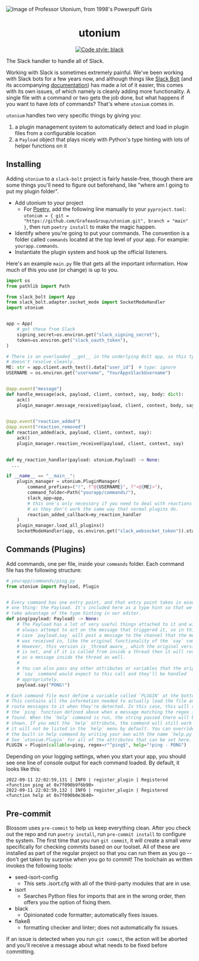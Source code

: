 ![Image of Professor Utonium, from 1998's Powerpuff Girls](https://i.imgur.com/1VsbPXJ.png)

<h1 align="center">utonium</h1>

<p align="center">
<a href="https://github.com/psf/black"><img alt="Code style: black" src="https://img.shields.io/badge/code%20style-black-000000.svg"></a>
</p>

The Slack handler to handle all of Slack.

Working with Slack is sometimes extremely painful. We've been working with Slack bots for a few years now, and although things like [Slack Bolt](https://github.com/SlackAPI/bolt-python) (and its accompanying [documentation](https://slack.dev/bolt-python/concepts)) has made a lot of it easier, this comes with its own issues, of which namely is cleanly adding more functionality. A single file with a command or two gets the job done, but what happens if you want to have _lots_ of commands? That's where `utonium` comes in.

`utonium` handles two very specific things by giving you:

1. a plugin management system to automatically detect and load in plugin files from a configurable location
2. a `Payload` object that plays nicely with Python's type hinting with lots of helper functions on it

## Installing

Adding `utonium` to a `slack-bolt` project is fairly hassle-free, though there are some things you'll need to figure out beforehand, like "where am I going to put my plugin folder".

- Add utonium to your project
  - For [Poetry](https://python-poetry.org/), add the following line manually to your `pyproject.toml`: `utonium = { git = "https://github.com/GrafeasGroup/utonium.git", branch = "main" }`, then run `poetry install` to make the magic happen.
- Identify where you're going to put your commands. The convention is a folder called `commands` located at the top level of your app. For example: `yourapp.commands`.
- Instantiate the plugin system and hook up the official listeners.

Here's an example `main.py` file that gets all the important information. How much of this you use (or change) is up to you.

```python
import os
from pathlib import Path

from slack_bolt import App
from slack_bolt.adapter.socket_mode import SocketModeHandler
import utonium


app = App(
    # get these from Slack
    signing_secret=os.environ.get("slack_signing_secret"),
    token=os.environ.get("slack_oauth_token"),
)

# There is an overloaded __get__ in the underlying Bolt app, so this type
# doesn't resolve cleanly.
ME: str = app.client.auth_test().data["user_id"]  # type: ignore
USERNAME = os.environ.get("username", "YourAppsSlackUsername")


@app.event("message")
def handle_message(ack, payload, client, context, say, body: dict):
    ack()
    plugin_manager.message_received(payload, client, context, body, say)

    
@app.event("reaction_added")
@app.event("reaction_removed")
def reaction_added(ack, payload, client, context, say):
    ack()
    plugin_manager.reaction_received(payload, client, context, say)

    
def my_reaction_handler(payload: utonium.Payload) -> None:
  ...

if __name__ == "__main__":
    plugin_manager = utonium.PluginManager(
        command_prefixes=("!", f"@{USERNAME}", f"<@{ME}>"),
        command_folder=Path("yourapp/commands/"),
        slack_app=app,
        # this one's only necessary if you need to deal with reactions
        # as they don't work the same way that normal plugins do.
        reaction_added_callback=my_reaction_handler
    )
    plugin_manager.load_all_plugins()
    SocketModeHandler(app, os.environ.get("slack_websocket_token")).start()
```

## Commands (Plugins)

Add commands, one per file, inside your `commands` folder. Each command file has the following structure:

```python
# yourapp/commands/ping.py
from utonium import Payload, Plugin


# Every command has one entry point, and that entry point takes in exactly
# one thing: the Payload. It's included here as a type hint so that we can
# take advantage of the type hinting in our editor.
def ping(payload: Payload) -> None:
    # The Payload has a lot of very useful things attached to it and will
    # always attempt to act on the message that triggered it, so in this
    # case `payload.say` will post a message to the channel that the message
    # was received in, like the original functionality of the `say` command.
    # However, this version is _thread aware_, which the original version
    # is not, and if it is called from inside a thread then it will respond
    # as a message inside the thread as well.
    #
    # You can also pass any other attributes or variables that the original
    # `say` command would expect to this call and they'll be handled
    # appropriately.
    payload.say("PONG!")

# Each command file must define a variable called `PLUGIN` at the bottom.
# This contains all the information needed to actually load the file and
# route messages to it when they're detected. In this case, this will run
# the `ping` function defined above when a message matching the regex is
# found. When the `help` command is run, the string passed there will be
# shown. If you omit the `help` attribute, the command will still work but
# it will not be listed in the `help` menu by default. You can override
# the built-in help command by writing your own with the name `help.py`.
# See `utonium.Plugin` for all of the attributes that can be set here.
PLUGIN = Plugin(callable=ping, regex=r"^ping$", help="!ping - PONG")
```

Depending on your logging settings, when you start your app, you should see one line of console output for each command loaded. By default, it looks like this:

```
2022-09-11 22:02:59,131 | INFO | register_plugin | Registered <function ping at 0x7f090b9f6b90>
2022-09-11 22:02:59,132 | INFO | register_plugin | Registered <function help at 0x7f090b0e3640>
```

## Pre-commit

Blossom uses `pre-commit` to help us keep everything clean. After you check out the repo and run `poetry install`, run `pre-commit install` to configure the system. The first time that you run `git commit`, it will create a small venv specifically for checking commits based on our toolset. All of these are installed as part of the regular project so that you can run them as you go -- don't get taken by surprise when you go to commit! The toolchain as written invokes the following tools:

- seed-isort-config
  - This sets .isort.cfg with all of the third-party modules that are in use.
- isort
  - Searches Python files for imports that are in the wrong order, then offers you the option of fixing them.
- black
  - Opinionated code formatter; automatically fixes issues.
- flake8
  - formatting checker and linter; does not automatically fix issues.

If an issue is detected when you run `git commit`, the action will be aborted and you'll receive a message about what needs to be fixed before committing.
